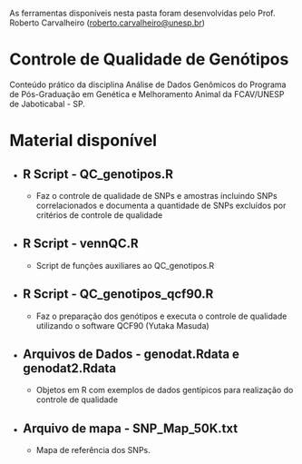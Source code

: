 As ferramentas disponíveis nesta pasta foram desenvolvidas pelo Prof. Roberto Carvalheiro (roberto.carvalheiro@unesp.br)

# Controle de Qualidade de Genótipos 

Conteúdo prático da disciplina Análise de Dados Genômicos do Programa de Pós-Graduação em Genética e Melhoramento Animal da FCAV/UNESP de Jaboticabal - SP.

# Material disponível

* ## R Script - QC_genotipos.R
    * Faz o controle de qualidade de SNPs e amostras incluindo SNPs correlacionados e documenta a quantidade de SNPs excluídos por critérios de controle de qualidade
    
* ## R Script - vennQC.R
    * Script de funções auxiliares ao QC_genotipos.R
    
* ## R Script - QC_genotipos_qcf90.R
    * Faz o preparação dos genótipos e executa o controle de qualidade utilizando o software QCF90 (Yutaka Masuda)

* ## Arquivos de Dados - genodat.Rdata e genodat2.Rdata
    * Objetos em R com exemplos de dados gentípicos para realização do controle de qualidade
    
* ## Arquivo de mapa - SNP_Map_50K.txt
    * Mapa de referência dos SNPs.

